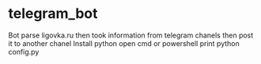 # telegram_bot
Bot parse ligovka.ru then took information from telegram chanels then post it to another chanel
Install python 
open cmd or powershell
print python config.py
